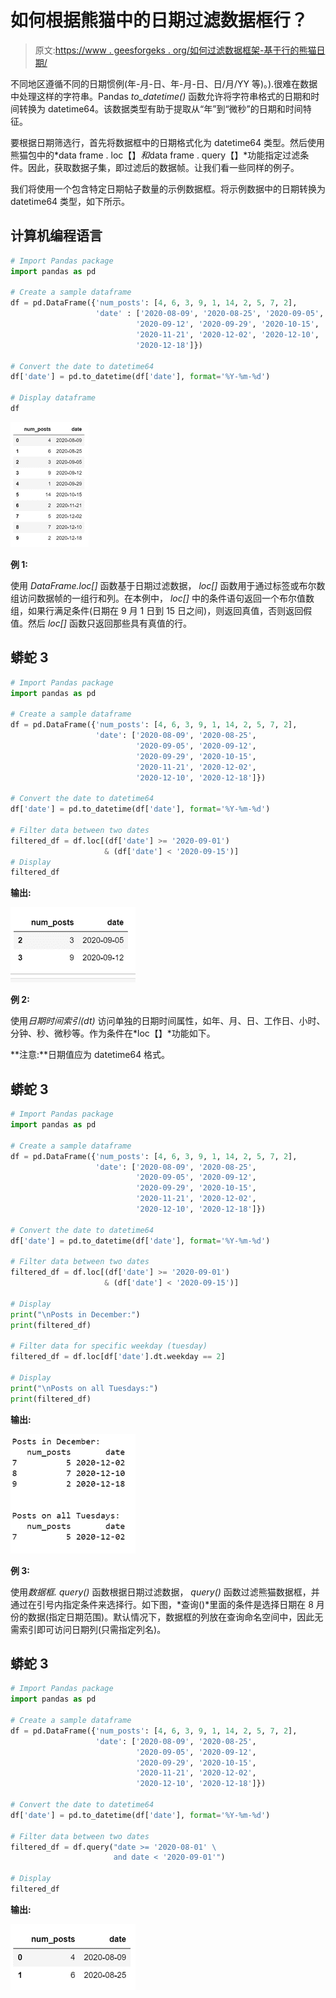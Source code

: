 # 如何根据熊猫中的日期过滤数据框行？

> 原文:[https://www . geesforgeks . org/如何过滤数据框架-基于行的熊猫日期/](https://www.geeksforgeeks.org/how-to-filter-dataframe-rows-based-on-the-date-in-pandas/)

不同地区遵循不同的日期惯例(年-月-日、年-月-日、日/月/YY 等)。).很难在数据中处理这样的字符串。Pandas *to_datetime()* 函数允许将字符串格式的日期和时间转换为 datetime64。该数据类型有助于提取从“年”到“微秒”的日期和时间特征。

要根据日期筛选行，首先将数据框中的日期格式化为 datetime64 类型。然后使用熊猫包中的*data frame . loc【】*和*data frame . query【】*功能指定过滤条件。因此，获取数据子集，即过滤后的数据帧。让我们看一些同样的例子。

我们将使用一个包含特定日期帖子数量的示例数据框。将示例数据中的日期转换为 datetime64 类型，如下所示。

## 计算机编程语言

```py
# Import Pandas package
import pandas as pd

# Create a sample dataframe
df = pd.DataFrame({'num_posts': [4, 6, 3, 9, 1, 14, 2, 5, 7, 2],
                   'date' : ['2020-08-09', '2020-08-25', '2020-09-05', 
                            '2020-09-12', '2020-09-29', '2020-10-15', 
                            '2020-11-21', '2020-12-02', '2020-12-10', 
                            '2020-12-18']})

# Convert the date to datetime64
df['date'] = pd.to_datetime(df['date'], format='%Y-%m-%d')

# Display dataframe
df
```

![](img/d0fba2e0a5e02c66c5bbbd4936550ce4.png)

**例 1:**

使用 *DataFrame.loc[]* 函数基于日期过滤数据， *loc[]* 函数用于通过标签或布尔数组访问数据帧的一组行和列。在本例中， *loc[]* 中的条件语句返回一个布尔值数组，如果行满足条件(日期在 9 月 1 日到 15 日之间)，则返回真值，否则返回假值。然后 *loc[]* 函数只返回那些具有真值的行。

## 蟒蛇 3

```py
# Import Pandas package
import pandas as pd

# Create a sample dataframe
df = pd.DataFrame({'num_posts': [4, 6, 3, 9, 1, 14, 2, 5, 7, 2],
                   'date': ['2020-08-09', '2020-08-25', 
                            '2020-09-05', '2020-09-12', 
                            '2020-09-29', '2020-10-15',
                            '2020-11-21', '2020-12-02', 
                            '2020-12-10', '2020-12-18']})

# Convert the date to datetime64
df['date'] = pd.to_datetime(df['date'], format='%Y-%m-%d')

# Filter data between two dates
filtered_df = df.loc[(df['date'] >= '2020-09-01')
                     & (df['date'] < '2020-09-15')]
# Display
filtered_df
```

**输出:**

![](img/d0637727e347bc433a6263a376f5f38f.png)

**例 2:**

使用*日期时间索引(dt)* 访问单独的日期时间属性，如年、月、日、工作日、小时、分钟、秒、微秒等。作为条件在*loc【】*功能如下。

**注意:**日期值应为 datetime64 格式。

## 蟒蛇 3

```py
# Import Pandas package
import pandas as pd

# Create a sample dataframe
df = pd.DataFrame({'num_posts': [4, 6, 3, 9, 1, 14, 2, 5, 7, 2],
                   'date': ['2020-08-09', '2020-08-25',
                            '2020-09-05', '2020-09-12',
                            '2020-09-29', '2020-10-15',
                            '2020-11-21', '2020-12-02',
                            '2020-12-10', '2020-12-18']})

# Convert the date to datetime64
df['date'] = pd.to_datetime(df['date'], format='%Y-%m-%d')

# Filter data between two dates
filtered_df = df.loc[(df['date'] >= '2020-09-01')
                     & (df['date'] < '2020-09-15')]

# Display
print("\nPosts in December:")
print(filtered_df)

# Filter data for specific weekday (tuesday)
filtered_df = df.loc[df['date'].dt.weekday == 2]

# Display
print("\nPosts on all Tuesdays:")
print(filtered_df)
```

**输出:**

![](img/db644a01060e77d3affb1f2bbec9f21b.png)

**例 3:**

使用*数据框. query()* 函数根据日期过滤数据， *query()* 函数过滤熊猫数据框，并通过在引号内指定条件来选择行。如下图，*查询()*里面的条件是选择日期在 8 月份的数据(指定日期范围)。默认情况下，数据框的列放在查询命名空间中，因此无需索引即可访问日期列(只需指定列名)。

## 蟒蛇 3

```py
# Import Pandas package
import pandas as pd

# Create a sample dataframe
df = pd.DataFrame({'num_posts': [4, 6, 3, 9, 1, 14, 2, 5, 7, 2],
                   'date': ['2020-08-09', '2020-08-25',
                            '2020-09-05', '2020-09-12',
                            '2020-09-29', '2020-10-15',
                            '2020-11-21', '2020-12-02',
                            '2020-12-10', '2020-12-18']})

# Convert the date to datetime64
df['date'] = pd.to_datetime(df['date'], format='%Y-%m-%d')

# Filter data between two dates
filtered_df = df.query("date >= '2020-08-01' \
                       and date < '2020-09-01'")

# Display
filtered_df
```

**输出:**

![](img/50efb19b693b585bfa18210ebd911bd7.png)